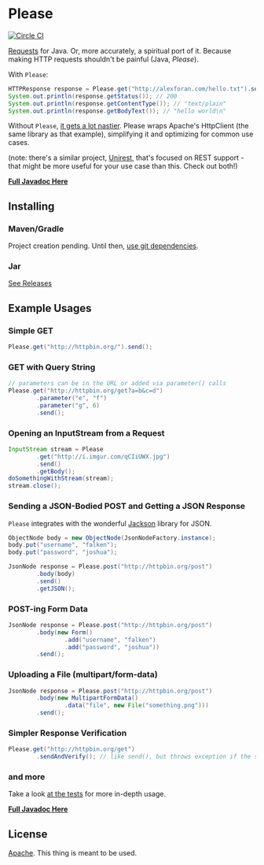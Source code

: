 # Please
[![Circle CI](https://circleci.com/gh/forana/Please.svg?style=svg)](https://circleci.com/gh/forana/Please)

[Requests](http://docs.python-requests.org/en/latest/) for Java. Or, more accurately, a spiritual port of it. Because making HTTP requests shouldn't be painful (Java, _Please_).

With `Please`:

```java
HTTPResponse response = Please.get("http://alexforan.com/hello.txt").send();
System.out.println(response.getStatus()); // 200
System.out.println(response.getContentType()); // "text/plain"
System.out.println(response.getBodyText()); // "hello world\n"
```

Without `Please`, [it gets a lot nastier](https://github.com/forana/Please/blob/master/src/test/java/com/alexforan/please/ExampleTest.java). Please wraps Apache's HttpClient (the same library as that example), simplifying it and optimizing for common use cases.

(note: there's a similar project, [Unirest](https://github.com/Mashape/unirest-java/), that's focused on REST support - that might be more useful for your use case than this. Check out both!)

**[Full Javadoc Here](http://alexforan.com/Please/latest)**

## Installing

### Maven/Gradle

Project creation pending. Until then, [use git dependencies](https://github.com/bat-cha/gradle-plugin-git-dependencies).

### Jar

[See Releases](https://github.com/forana/Please/releases)

## Example Usages

### Simple GET

```java
Please.get("http://httpbin.org/").send();
```

### GET with Query String

```java
// parameters can be in the URL or added via parameter() calls
Please.get("http://httpbin.org/get?a=b&c=d")
        .parameter("e", "f")
        .parameter("g", 6)
        .send();
```

### Opening an InputStream from a Request

```java
InputStream stream = Please
        .get("http://i.imgur.com/qCIiUWX.jpg")
        .send()
        .getBody();
doSomethingWithStream(stream);
stream.close();
```

### Sending a JSON-Bodied POST and Getting a JSON Response

`Please` integrates with the wonderful [Jackson](https://github.com/FasterXML/jackson) library for JSON.

```java
ObjectNode body = new ObjectNode(JsonNodeFactory.instance);
body.put("username", "falken");
body.put("password", "joshua");

JsonNode response = Please.post("http://httpbin.org/post")
    	.body(body)
    	.send()
    	.getJSON();
```

### POST-ing Form Data

```java
JsonNode response = Please.post("http://httpbin.org/post")
		.body(new Form()
    			.add("username", "falken")
                .add("password", "joshua"))
        .send();
```

### Uploading a File (multipart/form-data)

```java
JsonNode response = Please.post("http://httpbin.org/post")
		.body(new MultipartFormData()
        		.data("file", new File("something.png")))
        .send();
```

### Simpler Response Verification

```java
Please.get("http://httpbin.org/get")
		.sendAndVerify(); // like send(), but throws exception if the status isn't 20X
```

### and more

Take a look [at the tests](https://github.com/forana/Please/tree/master/src/test/java/com/alexforan/please) for more in-depth usage.

**[Full Javadoc Here](http://alexforan.com/Please/latest)**

## License

[Apache](http://www.apache.org/licenses/LICENSE-2.0). This thing is meant to be used.
